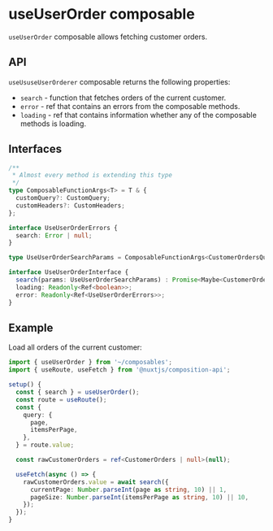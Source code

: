 # useUserOrder composable

`useUserOrder` composable allows fetching customer orders.

## API
`useUsuseUserOrderer` composable returns the following properties:

- `search` - function that fetches orders of the current customer.
- `error` - ref that contains an errors from the composable methods.
- `loading` - ref that contains information whether any of the composable methods is loading.

## Interfaces

```ts
/**
 * Almost every method is extending this type
 */
type ComposableFunctionArgs<T> = T & {
  customQuery?: CustomQuery;
  customHeaders?: CustomHeaders;
};

interface UseUserOrderErrors {
  search: Error | null;
}

type UseUserOrderSearchParams = ComposableFunctionArgs<CustomerOrdersQueryVariables>;

interface UseUserOrderInterface {
  search(params: UseUserOrderSearchParams) : Promise<Maybe<CustomerOrders>>;
  loading: Readonly<Ref<boolean>>;
  error: Readonly<Ref<UseUserOrderErrors>>;
}
```

## Example

Load all orders of the current customer:

```ts
import { useUserOrder } from '~/composables';
import { useRoute, useFetch } from '@nuxtjs/composition-api';

setup() {
  const { search } = useUserOrder();
  const route = useRoute();
  const {
    query: {
      page,
      itemsPerPage,
    },
  } = route.value;

  const rawCustomerOrders = ref<CustomerOrders | null>(null);

  useFetch(async () => {
    rawCustomerOrders.value = await search({
      currentPage: Number.parseInt(page as string, 10) || 1,
      pageSize: Number.parseInt(itemsPerPage as string, 10) || 10,
    });
  });
}
```